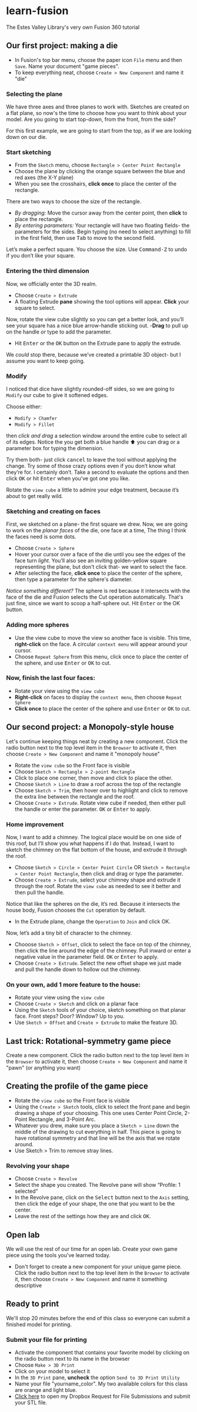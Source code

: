 # learn-fusion
The Estes Valley Library's very own Fusion 360 tutorial

## Our first project: making a die
- In Fusion's top bar menu, choose the paper icon `File` menu and then `Save`. Name your document "game pieces".  
- To keep everything neat, choose `Create > New Component` and name it "die"

### Selecting the plane
We have three axes and three planes to work with. Sketches are created on a flat plane, so now's the time to choose how you want to think about your model. Are you going to start top-down, from the front, from the side?

For this first example, we are going to start from the top, as if we are looking down on our die.

### Start sketching
- From the `Sketch` menu, choose `Rectangle > Center Point Rectangle`
- Choose the plane by clicking the orange square between the blue and red axes (the X-Y plane)
- When you see the crosshairs, **click once** to place the center of the rectangle. 

There are two ways to choose the size of the rectangle.
- *By dragging:* Move the cursor away from the center point, then **click** to place the rectangle.
- *By entering parameters:* Your rectangle will have two floating fields- the parameters for the sides. Begin typing (no need to select anything) to fill in the first field, then use <kbd>Tab</kbd> to move to the second field.

Let’s make a perfect square. You choose the size. Use <kbd>Command-Z</kbd> to undo if you don’t like your square.

### Entering the third dimension
Now, we officially enter the 3D realm. 
- Choose `Create > Extrude`
- A floating Extrude **pane** showing the tool options will appear. **Click** your square to select.

Now, rotate the view cube slightly so you can get a better look, and you’ll see your square has a nice blue arrow-handle sticking out. 
-**Drag** to pull up on the handle *or* type to add the parameter. 
- Hit <kbd>Enter</kbd> or the <kbd>OK</kbd> button on the Extrude pane to apply the extrude.

We *could* stop there, because we’ve created a printable 3D object- but I assume you want to keep going.

### Modify
I noticed that dice have slightly rounded-off sides, so we are going to `Modify` our cube to give it softened edges.

Choose either:
- `Modify > Chamfer`
- `Modify > Fillet`

then *click and drag* a selection window around the entire cube to select all of its edges. Notice the you get both a blue handle :arrow_up: you can drag or a parameter box for typing the dimension.

Try them both- just click <kbd>cancel</kbd> to leave the tool without applying the change. Try some of those crazy options even if you don’t know what they’re for. I certainly don’t. Take a second to evaluate the options and then click <kbd>OK</kbd> or hit <kbd>Enter</kbd> when you’ve got one you like.

Rotate the `view cube` a little to admire your edge treatment, because it’s about to get really wild.

### Sketching and creating on faces
First, we sketched on a plane- the first square we drew. Now, we are going to work on the *planar faces* of the die, one face at a time, The thing I think the faces need is some dots.
- Choose `Create > Sphere`
- Hover your cursor over a face of the die until you see the edges of the face turn *light*. You’ll also see an inviting golden-yellow square representing the plane, but don't click that- we want to select the face.
- After selecting the face, **click once** to place the center of the sphere, then type a parameter for the sphere's diameter.

*Notice something different?* The sphere is red because it intersects with the face of the die and Fusion selects the Cut operation automatically. That's just fine, since we want to scoop a half-sphere out. Hit <kbd>Enter</kbd> or the OK button.

### Adding more spheres
- Use the view cube to move the view so another face is visible.  This time, **right-click** on the face. A circular `context menu` will appear around your cursor. 
- Choose `Repeat Sphere` from this menu, click once to place the center of the sphere, and use <kbd>Enter</kbd> or <kbd>OK</kbd> to cut.

### Now, finish the last four faces:
-	Rotate your view using the `view cube`
-	**Right-click** on faces to display the `context menu`, then choose `Repeat Sphere`
-	**Click once** to place the center of the sphere and use <kbd>Enter</kbd> or <kbd>OK</kbd> to cut.

## Our second project: a Monopoly-style house
Let's continue keeping things neat by creating a new component. Click the radio button next to the top level item in the `Browser` to activate it, then choose `Create > New Component` and name it "monopoly house"

- Rotate the `view cube` so the Front face is visible
- Choose `Sketch > Rectangle > 2-point Rectangle`
- Click to place one corner, then move and click to place the other.
- Choose `Sketch > Line` to draw a roof across the top of the rectangle
- Choose `Sketch > Trim`, then hover over to highlight and click to remove the extra line between the rectangle and the roof.
- Choose `Create > Extrude`. Rotate view cube if needed, then either pull the handle or enter the parameter. <kbd>OK</kbd> or <kbd>Enter</kbd> to apply.

### Home improvement
Now, I want to add a chimney. The logical place would be on one side of this roof, but I’ll show you what happens if I do that. Instead, I want to sketch the chimney on the flat bottom of the house, and extrude it through the roof.
- Choose `Sketch > Circle > Center Point Circle` OR `Sketch > Rectangle > Center Point Rectangle`, then click and drag or type the parameter.
- Choose `Create > Extrude`, select your chimney shape and extrude it through the roof. Rotate the `view cube` as needed to see it better and then pull the handle. 

Notice that like the spheres on the die, it’s red. Because it intersects the house body, Fusion chooses the `Cut` operation by default. 
- In the Extrude plane, change the `Operation` to `Join` and click OK.

Now, let’s add a tiny bit of character to the chimney.
- Chooose `Sketch > Offset`, click to select the face on top of the chimney, then click the line around the edge of the chimney. Pull inward or enter a negative value in the parameter field. <kbd>OK</kbd> or <kbd>Enter</kbd> to apply.
- Choose `Create > Extrude`. Select the new offset shape we just made and pull the handle down to hollow out the chimney.

### On your own, add 1 more feature to the house:
-	Rotate your view using the `view cube`
-	Choose `Create > Sketch` and click on a planar face
-	Using the `Sketch` tools of your choice, sketch something on that planar face. Front steps? Door? Window? Up to you.
-	Use `Sketch > Offset` and `Create > Extrude` to make the feature 3D.

## Last trick: Rotational-symmetry game piece
Create a new component. Click the radio button next to the top level item in the `Browser` to activate it, then choose `Create > New Component` and name it "pawn" (or anything you want)

## Creating the profile of the game piece
- Rotate the `view cube` so the Front face is visible
- Using the `Create > Sketch` tools, click to select the front pane and begin drawing a shape of your choosing. This one uses Center Point Circle, 2-Point Rectangle, and 3-Point Arc.
- Whatever you drew, make sure you place a `Sketch > Line` down the middle of the drawing to cut everything in half. This piece is going to have rotational symmetry and that line will be the axis that we rotate around.
- Use Sketch > Trim to remove stray lines.

### Revolving your shape
- Choose `Create > Revolve`
-	Select the shape you created. The Revolve pane will show “Profile: 1 selected”
-	In the Revolve pane, click on the <kbd>Select</kbd> button next to the `Axis` setting, then click the edge of your shape, the one that you want to be the center.
-	Leave the rest of the settings how they are and click <kbd>OK</kbd>.

## Open lab
We will use the rest of our time for an open lab. Create your own game piece using the tools you've learned today.

- Don't forget to create a new component for your unique game piece. Click the radio button next to the top level item in the `Browser` to activate it, then choose `Create > New Component` and name it something descriptive

## Ready to print
We'll stop 20 minutes before the end of this class so everyone can submit a finished model for printing.

### Submit your file for printing
- Activate the component that contains your favorite model by clicking on the radio button next to its name in the browser
- Choose `Make > 3D Print`
- Click on your model to select it
- In the `3D Print` pane, **uncheck** the option `Send to 3D Print Utility`
- Name your file "yourname_color". My two available colors for this class are orange and light blue.
- [Click here](https://goo.gl/GxVFjc) to open my Dropbox Request for File Submissions and submit your STL file.
















